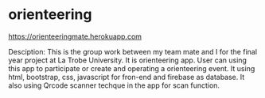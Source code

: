 # orienteering
https://orienteeringmate.herokuapp.com

Desciption: This is the group work between my team mate and I for the final year project at La Trobe University. It is orienteering app. User can using this app to participate or create and operating a orienteering event. 
It using html, bootstrap, css, javascript for fron-end and firebase as database. It also using Qrcode scanner techque in the app for scan function.
